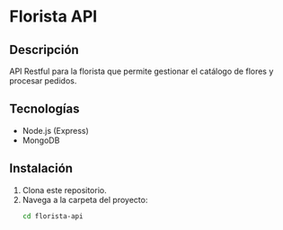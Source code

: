 # Florista API

## Descripción
API Restful para la florista que permite gestionar el catálogo de flores y procesar pedidos.

## Tecnologías
- Node.js (Express)
- MongoDB

## Instalación

1. Clona este repositorio.
2. Navega a la carpeta del proyecto:
   ```bash
   cd florista-api

